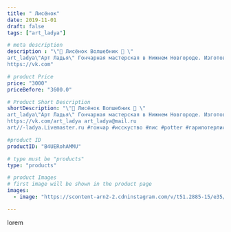 ```yaml
---
title: " Лисёнок"
date: 2019-11-01
draft: false
tags: ["art_ladya"]

# meta description
description : "\"🦊 Лисёнок Волшебник 🦊 \" 
art_ladya\"Арт Ладья\" Гончарная мастерская в Нижнем Новгороде. Изготовление керамики и мастер//-классы по обучению. 
https://vk.com"

# product Price
price: "3000"
priceBefore: "3600.0"

# Product Short Description
shortDescription: "\"🦊 Лисёнок Волшебник 🦊 \" 
art_ladya\"Арт Ладья\" Гончарная мастерская в Нижнем Новгороде. Изготовление керамики и мастер//-классы по обучению. 
https://vk.com/art_ladya art_ladya@mail.ru 
art//-ladya.Livemaster.ru #гончар #исскуство #лис #potter #гарипотерлис #керамикаручнаяработа #гончарнаямастерская #керамиканазаказ #handmade #волшебныйлис #керамика #гончарнаяпосуда #эксклюзивнаякерамика #dishes #decor #ceramicar #mug #claygoods #tankard #earthenware #ceramic #design #кружка #magic #restaurant #ceramicart #pint #clay #авторскаякерамика #лиса"

#product ID
productID: "B4UERohAMMU"

# type must be "products"
type: "products"

# product Images
# first image will be shown in the product page
images:
  - image: "https://scontent-arn2-2.cdninstagram.com/v/t51.2885-15/e35/77193875_180299533101341_5206398686094816421_n.jpg?se=7&tp=1&_nc_ht=scontent-arn2-2.cdninstagram.com&_nc_cat=105&_nc_ohc=LoLMfWN4qPUAX8jgTmW&ccb=7-4&oh=f9dadc4bf0840125f49530097a313988&oe=608498AC&_nc_sid=86f79a&ig_cache_key=MjE2NzM3NjEyNDU5MjU3MTE1Ng%3D%3D.2-ccb7-4"

---
```

lorem
